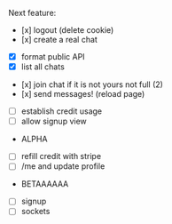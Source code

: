 Next feature:

* [x] logout (delete cookie)
* [x] create a real chat
* [x] format public API
* [x] list all chats
* [x] join chat if it is not yours not full (2)
* [x] send messages! (reload page)
* [ ] establish credit usage
* [ ] allow signup view
* ALPHA
* [ ] refill credit with stripe
* [ ] /me and update profile
* BETAAAAAA
* [ ] signup
* [ ] sockets
